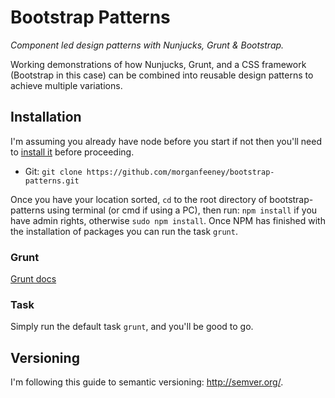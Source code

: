 # Bootstrap Patterns
_Component led design patterns with Nunjucks, Grunt &amp; Bootstrap._

Working demonstrations of how Nunjucks, Grunt, and a CSS framework (Bootstrap in this case) can be combined into reusable design patterns to achieve multiple variations.

## Installation

I'm assuming you already have node before you start if not then you'll need to [install it](https://nodejs.org/en/) before proceeding.

* Git: `git clone https://github.com/morganfeeney/bootstrap-patterns.git`

Once you have your location sorted, `cd` to the root directory of bootstrap-patterns using terminal (or cmd if using a PC), then run: `npm install` if you have admin rights, otherwise `sudo npm install`. Once NPM has finished with the installation of packages you can run the task `grunt`.

### Grunt

[Grunt docs](http://gruntjs.com/getting-started)

### Task

Simply run the default task `grunt`, and you'll be good to go.

## Versioning

I'm following this guide to semantic versioning: http://semver.org/.
